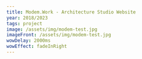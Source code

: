 ```yaml
---
title: Modem.Work - Architecture Studio Website
year: 2018/2023
tags: project
image: /assets/img/modem-test.jpg
imageFront: /assets/img/modem-test.jpg
wowDelay: 2000ms
wowEffect: fadeInRight
---
```

